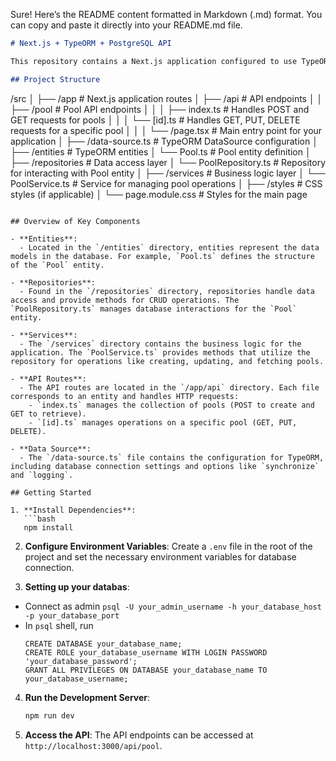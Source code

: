 Sure! Here’s the README content formatted in Markdown (.md) format. You can copy and paste it directly into your README.md file.

```markdown
# Next.js + TypeORM + PostgreSQL API

This repository contains a Next.js application configured to use TypeORM for database interactions with a PostgreSQL backend. The application is structured to provide a clean separation of concerns, making it easier to manage and maintain.

## Project Structure

```
/src
│
├── /app                    # Next.js application routes
│   ├── /api                # API endpoints
│   │   ├── /pool           # Pool API endpoints
│   │   │   ├── index.ts    # Handles POST and GET requests for pools
│   │   │   └── [id].ts     # Handles GET, PUT, DELETE requests for a specific pool
│   │
│   └── /page.tsx           # Main entry point for your application
│
├── /data-source.ts         # TypeORM DataSource configuration
│
├── /entities               # TypeORM entities
│   └── Pool.ts             # Pool entity definition
│
├── /repositories            # Data access layer
│   └── PoolRepository.ts    # Repository for interacting with Pool entity
│
├── /services               # Business logic layer
│   └── PoolService.ts      # Service for managing pool operations
│
├── /styles                 # CSS styles (if applicable)
│   └── page.module.css     # Styles for the main page
```

## Overview of Key Components

- **Entities**: 
  - Located in the `/entities` directory, entities represent the data models in the database. For example, `Pool.ts` defines the structure of the `Pool` entity.

- **Repositories**:
  - Found in the `/repositories` directory, repositories handle data access and provide methods for CRUD operations. The `PoolRepository.ts` manages database interactions for the `Pool` entity.

- **Services**:
  - The `/services` directory contains the business logic for the application. The `PoolService.ts` provides methods that utilize the repository for operations like creating, updating, and fetching pools.

- **API Routes**:
  - The API routes are located in the `/app/api` directory. Each file corresponds to an entity and handles HTTP requests:
    - `index.ts` manages the collection of pools (POST to create and GET to retrieve).
    - `[id].ts` manages operations on a specific pool (GET, PUT, DELETE).

- **Data Source**:
  - The `/data-source.ts` file contains the configuration for TypeORM, including database connection settings and options like `synchronize` and `logging`.

## Getting Started

1. **Install Dependencies**:
   ```bash
   npm install
   ```

2. **Configure Environment Variables**:
   Create a `.env` file in the root of the project and set the necessary environment variables for database connection.

3. **Setting up your databas**:
- Connect as admin `psql -U your_admin_username -h your_database_host -p your_database_port`
- In `psql` shell, run
    ```shell
    CREATE DATABASE your_database_name;
    CREATE ROLE your_database_username WITH LOGIN PASSWORD 'your_database_password';
    GRANT ALL PRIVILEGES ON DATABASE your_database_name TO your_database_username;
    ```

4. **Run the Development Server**:
   ```bash
   npm run dev
   ```

5. **Access the API**:
   The API endpoints can be accessed at `http://localhost:3000/api/pool`.